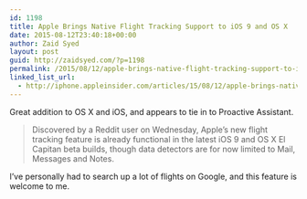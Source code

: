 ```yaml
---
id: 1198
title: Apple Brings Native Flight Tracking Support to iOS 9 and OS X
date: 2015-08-12T23:40:18+00:00
author: Zaid Syed
layout: post
guid: http://zaidsyed.com/?p=1198
permalink: /2015/08/12/apple-brings-native-flight-tracking-support-to-ios-9-and-os-x/
linked_list_url:
  - http://iphone.appleinsider.com/articles/15/08/12/apple-brings-native-flight-tracking-support-to-ios-9-and-os-x-el-capitan
---
```

Great addition to OS X and iOS, and appears to tie in to Proactive Assistant.

> Discovered by a Reddit user on Wednesday, Apple&#8217;s new flight tracking feature is already functional in the latest iOS 9 and OS X El Capitan beta builds, though data detectors are for now limited to Mail, Messages and Notes. 

I&#8217;ve personally had to search up a lot of flights on Google, and this feature is welcome to me.
